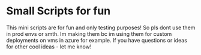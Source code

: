 # Small Scripts for fun

This mini scripts are for fun and only testing purposes! So pls dont use them in prod envs or smth.
Im making them bc im using them for custom deployments on vms in azure for example.
If you have questions or ideas for other cool ideas - let me know!
